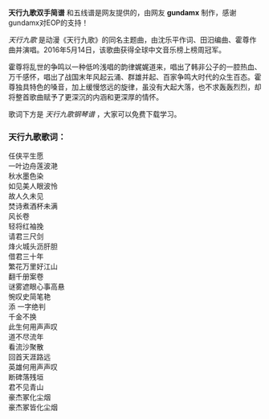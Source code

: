 

**天行九歌双手简谱** 和五线谱是网友提供的，由网友 **gundamx** 制作，感谢gundamx对EOP的支持！

_天行九歌_ 是动漫《天行九歌》的同名主题曲，由沈乐平作词、田汨编曲、霍尊作曲并演唱。2016年5月14日，该歌曲获得全球中文音乐榜上榜周冠军。

霍尊将乱世的争鸣以一种低吟浅唱的韵律娓娓道来，唱出了韩非公子的一腔热血、万千感怀，唱出了战国末年风起云涌、群雄并起、百家争鸣大时代的众生百态。霍尊独具特色的嗓音，加上缓慢悠远的旋律，虽没有大起大落，也不求轰轰烈烈，却将整首歌曲赋予了更深沉的内涵和更深厚的情怀。

歌词下方是 _天行九歌钢琴谱_ ，大家可以免费下载学习。

### 天行九歌歌词：

任侠平生愿  
一叶边舟莲波滟  
秋水墨色染  
如见美人眼波怜  
故人久未见  
焚诗煮酒杯未满  
风长卷  
轻将红袖挽  
请君三尺剑  
烽火城头沥肝胆  
借君三十年  
繁花万里好江山  
翻千册案卷  
谜雾遮眼心事高悬  
惋叹史简笔艳  
添 一字绝判  
千金不换  
此生何用声声叹  
道不尽流年  
看流沙聚散  
回首天涯路远  
英雄何用声声叹  
断碑落残垣  
君不见青山  
豪杰冢化尘烟  
豪杰冢皆化尘烟

